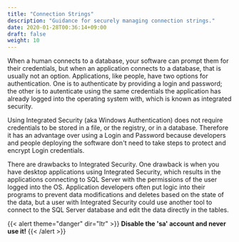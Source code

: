 ```yaml
---
title: "Connection Strings"
description: "Guidance for securely managing connection strings."
date: 2020-01-28T00:36:14+09:00
draft: false
weight: 10
---
```


When a human connects to a database, your software can prompt them for their credentials, but when an application connects to a database, that is usually not an option.  Applications, like people, have two options for authentication.  One is to authenticate by providing a login and password; the other is to autenticate using the same credentials the application has already logged into the operating system with, which is known as integrated security.

Using Integrated Security (aka Windows Authentication) does not require credentials to be stored in a file, or the registry, or in a database.  Therefore it has an advantage over using a Login and Password because developers and people deploying the software don't need to take steps to protect and encrypt Login credentials.

There are drawbacks to Integrated Security.  One drawback is when you have desktop applications using Integrated Security, which results in the applications connecting to SQL Server with the permissions of the user logged into the OS.  Application developers often put logic into their programs to prevent data modifications and deletes based on the state of the data, but a user with Integrated Security could use another tool to connect to the SQL Server database and edit the data directly in the tables.  

{{< alert theme="danger" dir="ltr" >}} **Disable the 'sa' account and never use it!**
{{< /alert >}}